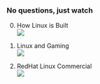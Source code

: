 ### No questions, just watch
0. How Linux is Built <br>
[![](https://img.youtube.com/vi/yVpbFMhOAwE/0.jpg)](https://www.youtube.com/watch?v=yVpbFMhOAwE)

0. Linux and Gaming <br>
[![](https://img.youtube.com/vi/g8PMUvuHK4g/0.jpg)](https://www.youtube.com/watch?v=g8PMUvuHK4g)

0. RedHat Linux Commercial <br>
[![](https://img.youtube.com/vi/7XEujPG7Zjw/0.jpg)](https://www.youtube.com/watch?v=7XEujPG7Zjw)
